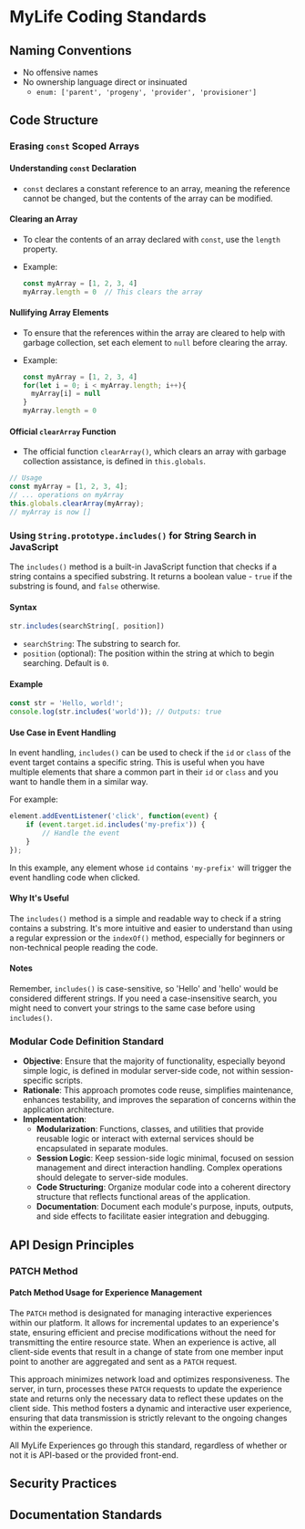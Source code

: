 # MyLife Coding Standards

## Naming Conventions

- No offensive names
- No ownership language direct or insinuated
  - `enum: ['parent', 'progeny', 'provider', 'provisioner']`

## Code Structure

### Erasing `const` Scoped Arrays

#### Understanding `const` Declaration

- `const` declares a constant reference to an array, meaning the reference cannot be changed, but the contents of the array can be modified.

#### Clearing an Array

- To clear the contents of an array declared with `const`, use the `length` property.
- Example:

  ```javascript
  const myArray = [1, 2, 3, 4]
  myArray.length = 0  // This clears the array
  ```

#### Nullifying Array Elements

- To ensure that the references within the array are cleared to help with garbage collection, set each element to `null` before clearing the array.
- Example:

  ```javascript
  const myArray = [1, 2, 3, 4]
  for(let i = 0; i < myArray.length; i++){
    myArray[i] = null
  }
  myArray.length = 0
  ```

#### Official `clearArray` Function

- The official function `clearArray()`, which clears an array with garbage collection assistance, is defined in `this.globals`.

```javascript
// Usage
const myArray = [1, 2, 3, 4];
// ... operations on myArray
this.globals.clearArray(myArray);
// myArray is now []
```

### Using `String.prototype.includes()` for String Search in JavaScript

The `includes()` method is a built-in JavaScript function that checks if a string contains a specified substring. It returns a boolean value - `true` if the substring is found, and `false` otherwise.

#### Syntax

```javascript
str.includes(searchString[, position])
```

- `searchString`: The substring to search for.
- `position` (optional): The position within the string at which to begin searching. Default is `0`.

#### Example

```javascript
const str = 'Hello, world!';
console.log(str.includes('world')); // Outputs: true
```

#### Use Case in Event Handling

In event handling, `includes()` can be used to check if the `id` or `class` of the event target contains a specific string. This is useful when you have multiple elements that share a common part in their `id` or `class` and you want to handle them in a similar way.

For example:

```javascript
element.addEventListener('click', function(event) {
    if (event.target.id.includes('my-prefix')) {
        // Handle the event
    }
});
```

In this example, any element whose `id` contains `'my-prefix'` will trigger the event handling code when clicked.

#### Why It's Useful

The `includes()` method is a simple and readable way to check if a string contains a substring. It's more intuitive and easier to understand than using a regular expression or the `indexOf()` method, especially for beginners or non-technical people reading the code.

#### Notes

Remember, `includes()` is case-sensitive, so 'Hello' and 'hello' would be considered different strings. If you need a case-insensitive search, you might need to convert your strings to the same case before using `includes()`.

### Modular Code Definition Standard

- **Objective**: Ensure that the majority of functionality, especially beyond simple logic, is defined in modular server-side code, not within session-specific scripts.
- **Rationale**: This approach promotes code reuse, simplifies maintenance, enhances testability, and improves the separation of concerns within the application architecture.
- **Implementation**:
  - **Modularization**: Functions, classes, and utilities that provide reusable logic or interact with external services should be encapsulated in separate modules.
  - **Session Logic**: Keep session-side logic minimal, focused on session management and direct interaction handling. Complex operations should delegate to server-side modules.
  - **Code Structuring**: Organize modular code into a coherent directory structure that reflects functional areas of the application.
  - **Documentation**: Document each module's purpose, inputs, outputs, and side effects to facilitate easier integration and debugging.

## API Design Principles

### PATCH Method

#### Patch Method Usage for Experience Management

The `PATCH` method is designated for managing interactive experiences within our platform. It allows for incremental updates to an experience's state, ensuring efficient and precise modifications without the need for transmitting the entire resource state. When an experience is active, all client-side events that result in a change of state from one member input point to another are aggregated and sent as a `PATCH` request.

This approach minimizes network load and optimizes responsiveness. The server, in turn, processes these `PATCH` requests to update the experience state and returns only the necessary data to reflect these updates on the client side. This method fosters a dynamic and interactive user experience, ensuring that data transmission is strictly relevant to the ongoing changes within the experience.

All MyLife Experiences go through this standard, regardless of whether or not it is API-based or the provided front-end.

## Security Practices

## Documentation Standards
